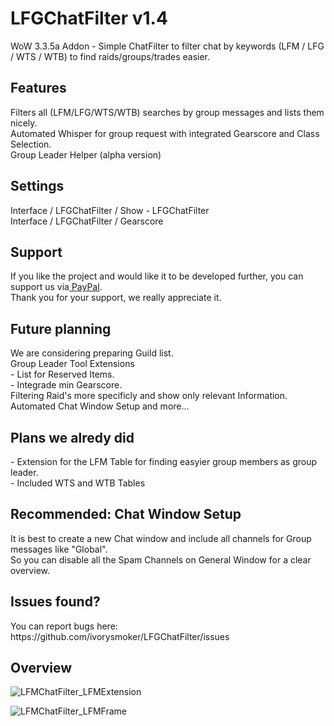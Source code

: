 # LFGChatFilter v1.4
WoW 3.3.5a Addon - Simple ChatFilter to filter chat by keywords (LFM / LFG / WTS / WTB) to find raids/groups/trades easier. 

<h2>Features</h2>
Filters all (LFM/LFG/WTS/WTB) searches by group messages and lists them nicely.<br>
Automated Whisper for group request with integrated Gearscore and Class Selection.<br>
Group Leader Helper (alpha version)

<h2>Settings</h2>
Interface / LFGChatFilter / Show - LFGChatFilter<br>
Interface / LFGChatFilter / Gearscore

<h2>Support</h2>
If you like the project and would like it to be developed further, you can support us via<a href="https://www.paypal.com/donate?hosted_button_id=55TRLVG5K9ADQ"> PayPal</a>.<br>Thank you for your support, we really appreciate it.

<h2>Future planning</h2>
We are considering preparing Guild list.<br>
Group Leader Tool Extensions<br>
  - List for Reserved Items.<br>
  - Integrade min Gearscore.<br>
Filtering Raid's more specificly and show only relevant Information.<br>
Automated Chat Window Setup and more...

<h2>Plans we alredy did</h2>
- Extension for the LFM Table for finding easyier group members as group leader.<br>
- Included WTS and WTB Tables

<h2>Recommended: Chat Window Setup</h2>
It is best to create a new Chat window and include all channels for Group messages like "Global".<br>
So you can disable all the Spam Channels on General Window for a clear overview.<br>

<h2>Issues found?</h2>
You can report bugs here: https://github.com/ivorysmoker/LFGChatFilter/issues

<h2>Overview</h2>

![LFMChatFilter_LFMExtension](https://user-images.githubusercontent.com/10353810/134826909-3f6fd825-c5ca-4071-add9-618887b95755.jpg)

![LFMChatFilter_LFMFrame](https://user-images.githubusercontent.com/10353810/134805619-5a7226db-0ed2-4a79-a7b3-6c61ff5ed6d0.jpg)

